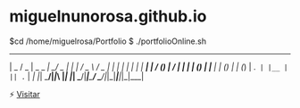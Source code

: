 # miguelnunorosa.github.io
$cd /home/miguelrosa/Portfolio
$ ./portfolioOnline.sh

  ___  ___  ___ _____ ___ ___  _    ___ ___          ___  _  _ _    ___ _  _ ___ 
 | _ \/ _ \| _ \_   _| __/ _ \| |  |_ _/ _ \        / _ \| \| | |  |_ _| \| | __|
 |  _/ (_) |   / | | | _| (_) | |__ | | (_) |      | (_) | .` | |__ | || .` | _| 
 |_|  \___/|_|_\ |_| |_| \___/|____|___\___/        \___/|_|\_|____|___|_|\_|___|
                                                                                 

⚡ [Visitar](https://github.com/miguelnunorosa/miguelnunorosa.github.io)